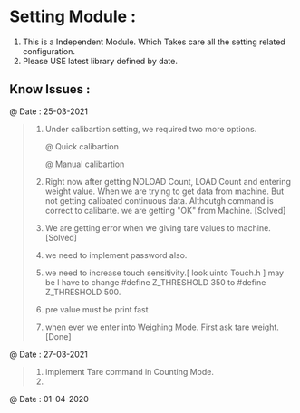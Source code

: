 

# Setting Module :

1. This is a Independent Module. Which Takes care all the setting related configuration. 
2. Please USE latest library defined by date.


## Know Issues :
@ Date : 25-03-2021 
    
 >   1. Under calibartion setting, we required two more options. 
>
>       @ Quick calibartion
> 
>       @ Manual calibartion
>
> 2. Right now after getting NOLOAD Count, LOAD Count and entering weight value. When we are trying to get data from machine. But not getting calibated continuous data.
> Althoutgh command is correct to calibarte. we are getting "OK" from Machine. [Solved]
> 
> 3. We are getting error when we giving tare values to machine. [Solved]
>
> 4. we need to implement password also.
> 5. we need to increase touch sensitivity.[  look uinto Touch.h ]
> may be I have to change #define Z_THRESHOLD 350 to #define Z_THRESHOLD 500.
> 
> 6. pre value must be print fast
> 7. when ever we enter into Weighing Mode. First ask tare weight.[Done]

@ Date : 27-03-2021 

> 1. implement Tare command in Counting Mode.
> 2. 

@ Date : 01-04-2020

 